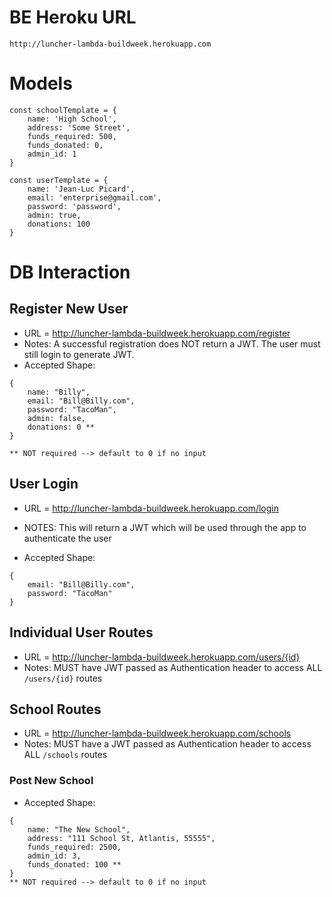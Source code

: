 # BE Heroku URL
    http://luncher-lambda-buildweek.herokuapp.com

# Models
    const schoolTemplate = {
        name: 'High School',
        address: 'Some Street',
        funds_required: 500,
        funds_donated: 0,
        admin_id: 1 
    }

    const userTemplate = {
        name: 'Jean-Luc Picard',
        email: 'enterprise@gmail.com',
        password: 'password',
        admin: true,
        donations: 100
    }

# DB Interaction
## Register New User
- URL = http://luncher-lambda-buildweek.herokuapp.com/register
- Notes: A successful registration does NOT return a JWT. The user must still login to generate JWT. 
- Accepted Shape:
```
{
    name: "Billy",
    email: "Bill@Billy.com",
    password: "TacoMan",
    admin: false,
    donations: 0 **
}

** NOT required --> default to 0 if no input
```

## User Login
- URL = http://luncher-lambda-buildweek.herokuapp.com/login 

- NOTES: This will return a JWT which will be used through the app to authenticate the user 

- Accepted Shape:
```
{
    email: "Bill@Billy.com",
    password: "TacoMan"
}
```

## Individual User Routes
- URL = http://luncher-lambda-buildweek.herokuapp.com/users/{id}
- Notes: MUST have JWT passed as Authentication header to access ALL `/users/{id}` routes

## School Routes
- URL = http://luncher-lambda-buildweek.herokuapp.com/schools
- Notes: MUST have a JWT passed as Authentication header to access ALL `/schools` routes

### Post New School
- Accepted Shape:
```
{
    name: "The New School",
    address: "111 School St, Atlantis, 55555",
    funds_required: 2500,
    admin_id: 3,
    funds_donated: 100 **
}
** NOT required --> default to 0 if no input
```





